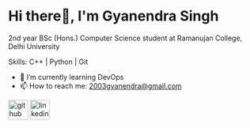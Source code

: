 # Hi there👋, I'm Gyanendra Singh
2nd year BSc (Hons.) Computer Science student at Ramanujan College, Delhi University

Skills: C++ | Python | Git

- 🌱 I’m currently learning DevOps 
- 📫 How to reach me: 2003gyanendra@gmail.com 


[<img src='https://cdn.jsdelivr.net/npm/simple-icons@3.0.1/icons/github.svg' alt='github' height='40'>](https://github.com/Gyanendra28)  [<img src='https://cdn.jsdelivr.net/npm/simple-icons@3.0.1/icons/linkedin.svg' alt='linkedin' height='40'>](https://www.linkedin.com/in/gyanendra-singh-a56164252/)  

